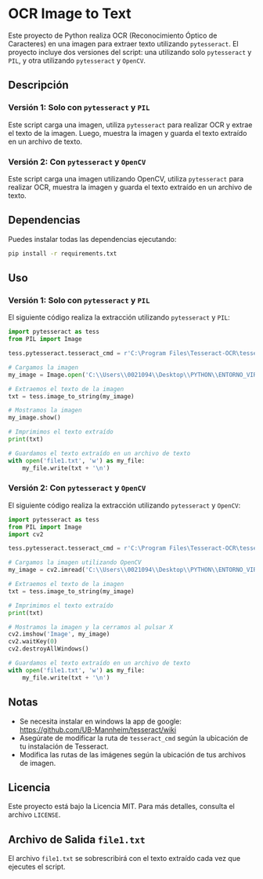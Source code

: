 # OCR Image to Text

Este proyecto de Python realiza OCR (Reconocimiento Óptico de Caracteres) en una imagen para extraer texto utilizando `pytesseract`. El proyecto incluye dos versiones del script: una utilizando solo `pytesseract` y `PIL`, y otra utilizando `pytesseract` y `OpenCV`.

## Descripción

### Versión 1: Solo con `pytesseract` y `PIL`

Este script carga una imagen, utiliza `pytesseract` para realizar OCR y extrae el texto de la imagen. Luego, muestra la imagen y guarda el texto extraído en un archivo de texto.

### Versión 2: Con `pytesseract` y `OpenCV`

Este script carga una imagen utilizando OpenCV, utiliza `pytesseract` para realizar OCR, muestra la imagen y guarda el texto extraído en un archivo de texto.

## Dependencias

Puedes instalar todas las dependencias ejecutando:

```bash
pip install -r requirements.txt
```

## Uso

### Versión 1: Solo con `pytesseract` y `PIL`

El siguiente código realiza la extracción utilizando `pytesseract` y `PIL`:

```python
import pytesseract as tess
from PIL import Image

tess.pytesseract.tesseract_cmd = r'C:\Program Files\Tesseract-OCR\tesseract.exe'

# Cargamos la imagen
my_image = Image.open('C:\\Users\\0021094\\Desktop\\PYTHON\\ENTORNO_VIRTUAL_FOTO-TEXT\\ocr\\img2.png')

# Extraemos el texto de la imagen
txt = tess.image_to_string(my_image)

# Mostramos la imagen
my_image.show()

# Imprimimos el texto extraído
print(txt)

# Guardamos el texto extraído en un archivo de texto
with open('file1.txt', 'w') as my_file:
    my_file.write(txt + '\n')
```

### Versión 2: Con `pytesseract` y `OpenCV`

El siguiente código realiza la extracción utilizando `pytesseract` y `OpenCV`:

```python
import pytesseract as tess
from PIL import Image
import cv2

tess.pytesseract.tesseract_cmd = r'C:\Program Files\Tesseract-OCR\tesseract.exe'

# Cargamos la imagen utilizando OpenCV
my_image = cv2.imread('C:\\Users\\0021094\\Desktop\\PYTHON\\ENTORNO_VIRTUAL_FOTO-TEXT\\ocr\\img2.png')

# Extraemos el texto de la imagen
txt = tess.image_to_string(my_image)

# Imprimimos el texto extraído
print(txt)

# Mostramos la imagen y la cerramos al pulsar X
cv2.imshow('Image', my_image)
cv2.waitKey(0)
cv2.destroyAllWindows()

# Guardamos el texto extraído en un archivo de texto
with open('file1.txt', 'w') as my_file:
    my_file.write(txt + '\n')
```

## Notas

- Se necesita instalar en windows la app de google: https://github.com/UB-Mannheim/tesseract/wiki
- Asegúrate de modificar la ruta de `tesseract_cmd` según la ubicación de tu instalación de Tesseract.
- Modifica las rutas de las imágenes según la ubicación de tus archivos de imagen.

## Licencia

Este proyecto está bajo la Licencia MIT. Para más detalles, consulta el archivo `LICENSE`.


## Archivo de Salida `file1.txt`

El archivo `file1.txt` se sobrescribirá con el texto extraído cada vez que ejecutes el script.
